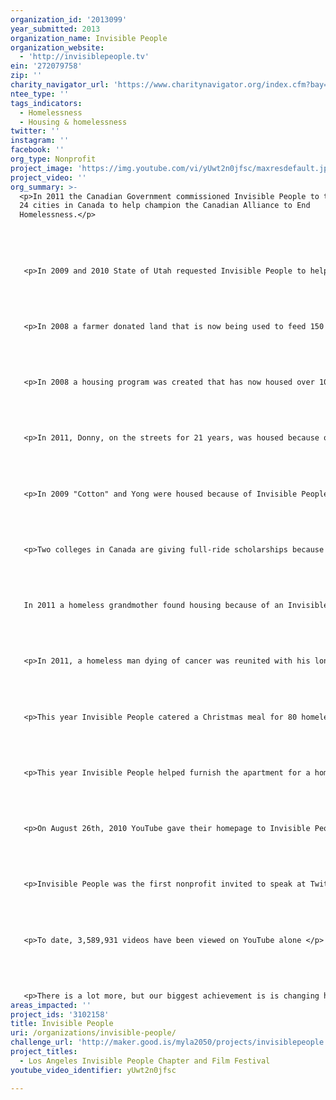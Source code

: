 ```yaml
---
organization_id: '2013099'
year_submitted: 2013
organization_name: Invisible People
organization_website:
  - 'http://invisiblepeople.tv'
ein: '272079758'
zip: ''
charity_navigator_url: 'https://www.charitynavigator.org/index.cfm?bay=search.profile&ein=272079758'
ntee_type: ''
tags_indicators:
  - Homelessness
  - Housing & homelessness
twitter: ''
instagram: ''
facebook: ''
org_type: Nonprofit
project_image: 'https://img.youtube.com/vi/yUwt2n0jfsc/maxresdefault.jpg'
project_video: ''
org_summary: >-
  <p>In 2011 the Canadian Government commissioned Invisible People to travel to
  24 cities in Canada to help champion the Canadian Alliance to End
  Homelessness.</p>
   
   
   
   
   
   <p>In 2009 and 2010 State of Utah requested Invisible People to help them fight homelessness. </p>
   
   
   
   
   
   <p>In 2008 a farmer donated land that is now being used to feed 150 people a week</p>
   
   
   
   
   
   <p>In 2008 a housing program was created that has now housed over 10 families</p>
   
   
   
   
   
   <p>In 2011, Donny, on the streets for 21 years, was housed because of a Invisible People video.</p>
   
   
   
   
   
   <p>In 2009 "Cotton" and Yong were housed because of Invisible People video</p>
   
   
   
   
   
   <p>Two colleges in Canada are giving full-ride scholarships because of Invisible People.</p>
   
   
   
   
   
   In 2011 a homeless grandmother found housing because of an Invisible People video </p>
   
   
   
   
   
   <p>In 2011, a homeless man dying of cancer was reunited with his long lost brother of 33 years because of an Invisible People video. </p>
   
   
   
   
   
   <p>This year Invisible People catered a Christmas meal for 80 homeless people at the Glendale Winter Shelter. All 80 people also received a nice gift bag. </p>
   
   
   
   
   
   <p>This year Invisible People helped furnish the apartment for a homeless veteran moving into housing. </p>
   
   
   
   
   
   <p>On August 26th, 2010 YouTube gave their homepage to Invisible People. 1.6 million people who would have never rolled their window down to ask a homeless person their story had a positive interaction with homelessness. </p>
   
   
   
   
   
   <p>Invisible People was the first nonprofit invited to speak at Twitter, Inc</p>
   
   
   
   
   
   <p>To date, 3,589,931 videos have been viewed on YouTube alone </p>
   
   
   
   
   
   <p>There is a lot more, but our biggest achievement is is changing how millions of people around the word view homelessness </p>
areas_impacted: ''
project_ids: '3102158'
title: Invisible People
uri: /organizations/invisible-people/
challenge_url: 'http://maker.good.is/myla2050/projects/invisiblepeople.html'
project_titles:
  - Los Angeles Invisible People Chapter and Film Festival
youtube_video_identifier: yUwt2n0jfsc

---
```

